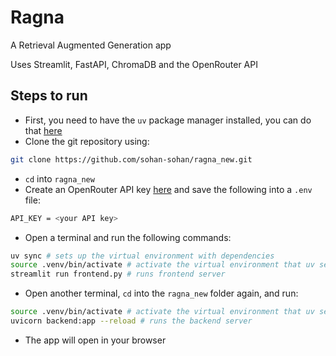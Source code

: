 # Ragna

A Retrieval Augmented Generation app

Uses Streamlit, FastAPI, ChromaDB and the OpenRouter API

## Steps to run

- First, you need to have the `uv` package manager installed, you can do that [here](https://docs.astral.sh/uv/)
- Clone the git repository using:
```bash
git clone https://github.com/sohan-sohan/ragna_new.git
```
- `cd` into `ragna_new`
- Create an OpenRouter API key [here](https://openrouter.ai/) and save the following into a `.env` file:
```bash
API_KEY = <your API key>
```
- Open a terminal and run the following commands:
```bash
uv sync # sets up the virtual environment with dependencies
source .venv/bin/activate # activate the virtual environment that uv set up
streamlit run frontend.py # runs frontend server
```
- Open another terminal, `cd` into the `ragna_new` folder again, and run:
```bash
source .venv/bin/activate # activate the virtual environment that uv set up
uvicorn backend:app --reload # runs the backend server
```
- The app will open in your browser
